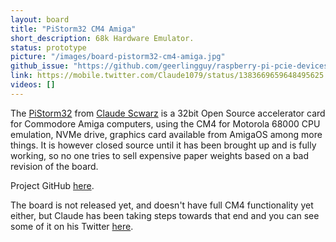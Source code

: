 ```yaml
---
layout: board
title: "PiStorm32 CM4 Amiga"
short_description: 68k Hardware Emulator.
status: prototype
picture: "/images/board-pistorm32-cm4-amiga.jpg"
github_issue: "https://github.com/geerlingguy/raspberry-pi-pcie-devices/issues/271"
link: https://mobile.twitter.com/Claude1079/status/1383669659648495625
videos: []
---
```

The [PiStorm32](https://twitter.com/Claude1079/status/1435253852064952326) from [Claude Scwarz](https://mobile.twitter.com/Claude1079) is a 32bit Open Source accelerator card for Commodore Amiga computers, using the CM4 for Motorola 68000 CPU emulation, NVMe drive, graphics card available from AmigaOS among more things. It is however closed source until it has been brought up and is fully working, so no one tries to sell expensive paper weights based on a bad revision of the board.

Project GitHub [here](https://github.com/captain-amygdala/pistorm).

The board is not released yet, and doesn't have full CM4 functionality yet either, but Claude has been taking steps towards that end and you can see some of it on his Twitter [here](https://mobile.twitter.com/Claude1079/status/1383669659648495625).
